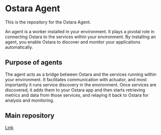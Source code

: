 # Ostara Agent

This is the repository for the Ostara Agent.

An agent is a worker installed in your environment. It plays a pivotal role in connecting Ostara to the services within your environment. By installing an agent, you enable Ostara to discover and monitor your applications automatically.

## Purpose of agents
The agent acts as a bridge between Ostara and the services running within your environment. It facilitates communication with actuator, and most importantly it runs service discovery in the environment. Once services are discovered, it adds them to your Ostara app and then starts retrieving metrics and data from those services, and relaying it back to Ostara for analysis and monitoring.

## Main repository

[Link](https://github.com/krud-dev/ostara)
